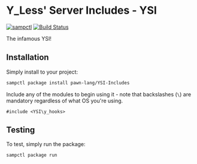 # Y_Less' Server Includes - YSI

[![sampctl](https://shields.southcla.ws/badge/sampctl-YSI--Includes-2f2f2f.svg)](https://github.com/pawn-lang/YSI-Includes)
[![Build Status](https://travis-ci.org/Southclaws/YSI-Includes.svg?branch=continuous-integration)](https://travis-ci.org/Southclaws/YSI-Includes)

The infamous YSI!

## Installation

Simply install to your project:

```bash
sampctl package install pawn-lang/YSI-Includes
```

Include any of the modules to begin using it - note that backslashes (`\`) are
mandatory regardless of what OS you're using.

```pawn
#include <YSI\y_hooks>
```

## Testing

To test, simply run the package:

```bash
sampctl package run
```
